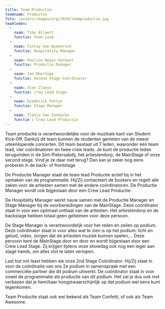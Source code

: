 ```yaml
---
title: Team Productie
teamnaam: Productie
foto: /assets/images/org/2019/teamproductie.jpg
teamleden:
  -
    naam: Tibo Allaert
    functie: Team Lead
  -
    naam: Finlay Van Wymeersch
    functie: Hospitality Manager
  -
    naam: Paulien Noyez-Vermont
    functie: Productie Manager
  -
    naam: Jan Dhertoge
    functie: Second Stage Coördinator
  -
    naam: Stan Claeys
    functie: Crew Lead Stage
  -
    naam: Diederick Pattyn
    functie: Stage Manager
  -
    naam: Ilanja Van Zandycke
    functie : Crew Lead Productie
---
```


Team productie is verantwoordelijke voor de muzikale kant van Student Kick-Off. Dankzij dit team kunnen de studenten genieten van de meest uiteenlopende concerten. Dit team bestaat uit 7 leden, waaronder één team lead, vier coördinatoren en twee crew leads. Je kunt de productie leden terugvinden in de Sint-Pietersabdij, het artiestendorp, de MainStage of onze second stage. Vind je ze daar niet terug? Dan kan je zeker nog eens proberen in de back- of frontstage

De Productie Manager staat de team lead Productie actief bij in het opmaken van de programmatie. Hij/Zij contacteert de bookers en regelt alle zaken voor de artiesten samen met de andere coördinatoren. De Productie Manager wordt ook bijgestaan door een Crew Lead Productie.

De Hospitality Manager werkt nauw samen met de Productie Manager en Stage Manager bij de voorbereidingen van de MainStage. Deze coördinator staat in voor een optimaal onthaal van de artiesten. Het artiestendorp en de backstage hebben totaal geen geheimen voor deze persoon.

De Stage Manager is verantwoordelijk voor het reilen en zeilen op podium. Deze coördinator staat in voor alles wat te zien is op het podium: licht en geluid, video, zorgen dat de artiesten muziek kunnen spelen,... Deze persoon kent de MainStage door en door en wordt bijgestaan door een Crew Lead Stage. Zij krijgen tijdens onze showdag ook nog een leger aan stage hands, om alles vlot te laten verlopen.

Last but not least hebben we onze 2nd Stage Coördinator. Hij/Zij staat in voor de coördinatie van ons 2e podium in samenspraak met een commerciële partner die dit podium uitwerkt. De coördinator staat in voor zowel de programmatie als productie van dit podium. Het zal je dus ook niet verbazen dat je hem/haar hoogstwaarschijnlijk op dat podium wel eens kunt tegenkomen.

Team Productie staat ook wel bekend als Team Confetti, of ook als Team Awesome.
